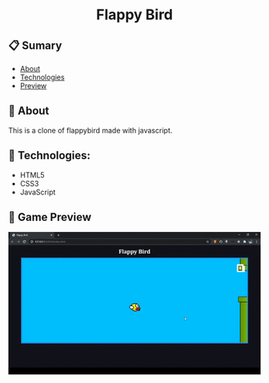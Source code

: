 <h1 align="center">
Flappy Bird
</h1>

## 📋 Sumary

- [About](#-About)
- [Technologies](#-Technologies)
- [Preview](#-Game-Preview)


## 📖 About

This is a clone of flappybird made with javascript.

## 🚀 Technologies:

- HTML5
- CSS3
- JavaScript

## 🚀  Game Preview 

<p align="center">
  <img src="https://github.com/mohamedstt/flappybird/blob/master/assets/read.gif">
</p>
